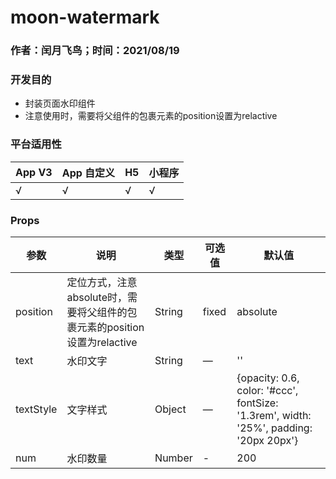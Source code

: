 #  moon-watermark

### 作者：闰月飞鸟；时间：2021/08/19
### 开发目的
-  封装页面水印组件
- 注意使用时，需要将父组件的包裹元素的position设置为relactive

### 平台适用性
App V3 |App 自定义| H5|小程序
---|---|---|---
√ |√|√ |√ 

### Props 
参数 |说明|类型|可选值|默认值
---|---|---|---|---
position|定位方式，注意absolute时，需要将父组件的包裹元素的position设置为relactive|String|fixed|absolute
text|水印文字|String|—|''
textStyle|文字样式|Object|—|{opacity: 0.6, color: '#ccc', fontSize: '1.3rem', width: '25%', padding: '20px 20px'}
num|水印数量|Number|-|200

 

